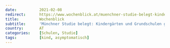 ```yaml
---
date:          2021-02-08
redirect:      https://www.wochenblick.at/muenchner-studie-belegt-kindergaerten-und-grundschulen-grundlos-geschlossen/
title:         Wochenblick
subtitle:      'Münchner Studie belegt: Kindergärten und Grundschulen grundlos geschlossen'
country:       AT
categories:    [Schulen, Studie]
tags:          [kind, asymptomatisch]
---
```

